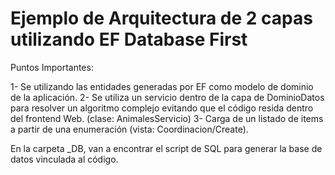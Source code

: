 # Ejemplo de Arquitectura de 2 capas utilizando EF Database First

Puntos Importantes:

1- Se utilizando las entidades generadas por EF como modelo de dominio de la aplicación.
2- Se utiliza un servicio dentro de la capa de DominioDatos para resolver un algoritmo complejo evitando que el código resida dentro del frontend Web. (clase: AnimalesServicio)
3- Carga de un listado de items a partir de una enumeración (vista: Coordinacion/Create).


En la carpeta _DB, van a encontrar el script de SQL para generar la base de datos vinculada al código.

